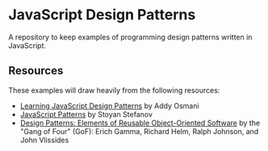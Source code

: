 JavaScript Design Patterns
==========================

A repository to keep examples of programming design patterns written in JavaScript.

## Resources

These examples will draw heavily from the following resources:

* [Learning JavaScript Design Patterns](http://addyosmani.com/resources/essentialjsdesignpatterns/book/) by Addy Osmani
* [JavaScript Patterns](http://shop.oreilly.com/product/9780596806767.do) by Stoyan Stefanov
* [Design Patterns: Elements of Reusable Object-Oriented Software](http://www.amazon.com/Design-Patterns-Elements-Reusable-Object-Oriented/dp/0201633612) by the "Gang of Four" (GoF): Erich Gamma, Richard Helm, Ralph Johnson, and John Vlissides
